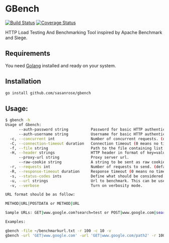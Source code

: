 GBench
======
[![Build Status](https://travis-ci.org/sasanrose/gbench.svg?branch=master)](https://travis-ci.org/sasanrose/gbench) [![Coverage Status](https://coveralls.io/repos/github/sasanrose/gbench/badge.svg?branch=master)](https://coveralls.io/github/sasanrose/gbench?branch=master)

HTTP Load Testing And Benchmarking Tool inspired by Apache Benchmark and Siege.

## Requirements

You need [Golang](https://golang.org) installed and ready on your system.

## Installation

```bash
go install github.com/sasanrose/gbench
```

## Usage:                                                                                                            
```bash
$ gbench -h
Usage of Gbench:
      --auth-password string          Password for basic HTTP authentication.                                                                                                                
      --auth-username string          Username for basic HTTP authentication.
  -c, --concurrent int                Number of concurrent requests. (default 1)
  -C, --connection-timeout duration   Connection timeout (0 means no timeout).
  -f, --file string                   Path to the file containing list of urls to benchmark.
  -H, --header strings                HTTP header in format of key=value. This can be used multiple times.
      --proxy-url string              Proxy server url.
      --raw-cookie string             A string to be sent as raw cookie (In the format of Set-Cookie HTTP header).
  -r, --requests int                  Number of requests to send. (default 1)
  -R, --response-timeout duration     Response timeout (0 means no timeout).
  -s, --status-codes ints             Define what should be considered as a successful status code. (default [200,202,201])
  -u, --url strings                   Url to benchmark. This can be used multiple times.
  -v, --verbose                       Turn on verbosity mode.

URL format should be as follow:

METHOD|URL|POSTDATA or METHOD|URL

Sample URLs: GET|www.google.com?search=test or POST|www.google.com|search=test or HEAD|www.google.com

Examples:

gbench -file ~/benchmarkurl.txt -r 100 -c 10 -v
gbench -url 'GET|www.google.com' -url 'GET|www.google.com/path2' -r 100 -c 10 -v
```
